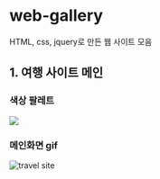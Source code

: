# web-gallery
HTML, css, jquery로 만든 웹 사이트 모음

## 1. 여행 사이트 메인

### 색상 팔레트
<img src="https://github.com/user-attachments/assets/09340d81-e998-47af-b172-e42b69c5ab96">

### 메인화면 gif
<img src="https://github.com/user-attachments/assets/d11e9a66-2e4d-47d5-a5d4-187058ee992f" alt="travel site">
